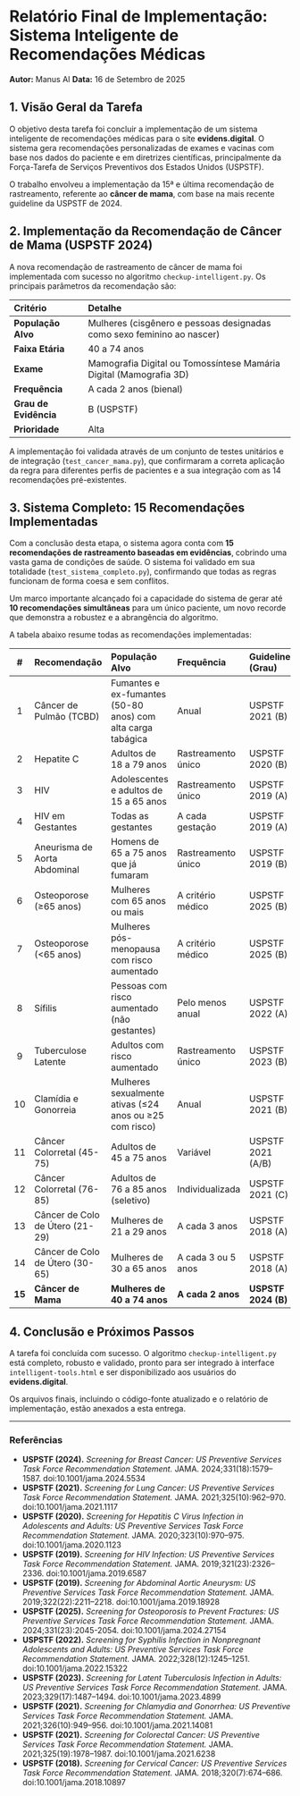 # Relatório Final de Implementação: Sistema Inteligente de Recomendações Médicas

**Autor:** Manus AI
**Data:** 16 de Setembro de 2025

## 1. Visão Geral da Tarefa

O objetivo desta tarefa foi concluir a implementação de um sistema inteligente de recomendações médicas para o site **evidens.digital**. O sistema gera recomendações personalizadas de exames e vacinas com base nos dados do paciente e em diretrizes científicas, principalmente da Força-Tarefa de Serviços Preventivos dos Estados Unidos (USPSTF).

O trabalho envolveu a implementação da 15ª e última recomendação de rastreamento, referente ao **câncer de mama**, com base na mais recente guideline da USPSTF de 2024.

## 2. Implementação da Recomendação de Câncer de Mama (USPSTF 2024)

A nova recomendação de rastreamento de câncer de mama foi implementada com sucesso no algoritmo `checkup-intelligent.py`. Os principais parâmetros da recomendação são:

| Critério | Detalhe |
| :--- | :--- |
| **População Alvo** | Mulheres (cisgênero e pessoas designadas como sexo feminino ao nascer) |
| **Faixa Etária** | 40 a 74 anos |
| **Exame** | Mamografia Digital ou Tomossíntese Mamária Digital (Mamografia 3D) |
| **Frequência** | A cada 2 anos (bienal) |
| **Grau de Evidência** | B (USPSTF) |
| **Prioridade** | Alta |

A implementação foi validada através de um conjunto de testes unitários e de integração (`test_cancer_mama.py`), que confirmaram a correta aplicação da regra para diferentes perfis de pacientes e a sua integração com as 14 recomendações pré-existentes.

## 3. Sistema Completo: 15 Recomendações Implementadas

Com a conclusão desta etapa, o sistema agora conta com **15 recomendações de rastreamento baseadas em evidências**, cobrindo uma vasta gama de condições de saúde. O sistema foi validado em sua totalidade (`test_sistema_completo.py`), confirmando que todas as regras funcionam de forma coesa e sem conflitos.

Um marco importante alcançado foi a capacidade do sistema de gerar até **10 recomendações simultâneas** para um único paciente, um novo recorde que demonstra a robustez e a abrangência do algoritmo.

A tabela abaixo resume todas as recomendações implementadas:

| # | Recomendação | População Alvo | Frequência | Guideline (Grau) |
| :-: | :--- | :--- | :--- | :--- |
| 1 | Câncer de Pulmão (TCBD) | Fumantes e ex-fumantes (50-80 anos) com alta carga tabágica | Anual | USPSTF 2021 (B) |
| 2 | Hepatite C | Adultos de 18 a 79 anos | Rastreamento único | USPSTF 2020 (B) |
| 3 | HIV | Adolescentes e adultos de 15 a 65 anos | Rastreamento único | USPSTF 2019 (A) |
| 4 | HIV em Gestantes | Todas as gestantes | A cada gestação | USPSTF 2019 (A) |
| 5 | Aneurisma de Aorta Abdominal | Homens de 65 a 75 anos que já fumaram | Rastreamento único | USPSTF 2019 (B) |
| 6 | Osteoporose (≥65 anos) | Mulheres com 65 anos ou mais | A critério médico | USPSTF 2025 (B) |
| 7 | Osteoporose (<65 anos) | Mulheres pós-menopausa com risco aumentado | A critério médico | USPSTF 2025 (B) |
| 8 | Sífilis | Pessoas com risco aumentado (não gestantes) | Pelo menos anual | USPSTF 2022 (A) |
| 9 | Tuberculose Latente | Adultos com risco aumentado | Rastreamento único | USPSTF 2023 (B) |
| 10 | Clamídia e Gonorreia | Mulheres sexualmente ativas (≤24 anos ou ≥25 com risco) | Anual | USPSTF 2021 (B) |
| 11 | Câncer Colorretal (45-75) | Adultos de 45 a 75 anos | Variável | USPSTF 2021 (A/B) |
| 12 | Câncer Colorretal (76-85) | Adultos de 76 a 85 anos (seletivo) | Individualizada | USPSTF 2021 (C) |
| 13 | Câncer de Colo de Útero (21-29) | Mulheres de 21 a 29 anos | A cada 3 anos | USPSTF 2018 (A) |
| 14 | Câncer de Colo de Útero (30-65) | Mulheres de 30 a 65 anos | A cada 3 ou 5 anos | USPSTF 2018 (A) |
| **15** | **Câncer de Mama** | **Mulheres de 40 a 74 anos** | **A cada 2 anos** | **USPSTF 2024 (B)** |

## 4. Conclusão e Próximos Passos

A tarefa foi concluída com sucesso. O algoritmo `checkup-intelligent.py` está completo, robusto e validado, pronto para ser integrado à interface `intelligent-tools.html` e ser disponibilizado aos usuários do **evidens.digital**.

Os arquivos finais, incluindo o código-fonte atualizado e o relatório de implementação, estão anexados a esta entrega.

---

### Referências

- **USPSTF (2024).** *Screening for Breast Cancer: US Preventive Services Task Force Recommendation Statement.* JAMA. 2024;331(18):1579–1587. doi:10.1001/jama.2024.5534
- **USPSTF (2021).** *Screening for Lung Cancer: US Preventive Services Task Force Recommendation Statement.* JAMA. 2021;325(10):962–970. doi:10.1001/jama.2021.1117
- **USPSTF (2020).** *Screening for Hepatitis C Virus Infection in Adolescents and Adults: US Preventive Services Task Force Recommendation Statement.* JAMA. 2020;323(10):970–975. doi:10.1001/jama.2020.1123
- **USPSTF (2019).** *Screening for HIV Infection: US Preventive Services Task Force Recommendation Statement.* JAMA. 2019;321(23):2326–2336. doi:10.1001/jama.2019.6587
- **USPSTF (2019).** *Screening for Abdominal Aortic Aneurysm: US Preventive Services Task Force Recommendation Statement.* JAMA. 2019;322(22):2211–2218. doi:10.1001/jama.2019.18928
- **USPSTF (2025).** *Screening for Osteoporosis to Prevent Fractures: US Preventive Services Task Force Recommendation Statement.* JAMA. 2024;331(23):2045-2054. doi:10.1001/jama.2024.27154
- **USPSTF (2022).** *Screening for Syphilis Infection in Nonpregnant Adolescents and Adults: US Preventive Services Task Force Recommendation Statement.* JAMA. 2022;328(12):1245–1251. doi:10.1001/jama.2022.15322
- **USPSTF (2023).** *Screening for Latent Tuberculosis Infection in Adults: US Preventive Services Task Force Recommendation Statement.* JAMA. 2023;329(17):1487–1494. doi:10.1001/jama.2023.4899
- **USPSTF (2021).** *Screening for Chlamydia and Gonorrhea: US Preventive Services Task Force Recommendation Statement.* JAMA. 2021;326(10):949–956. doi:10.1001/jama.2021.14081
- **USPSTF (2021).** *Screening for Colorectal Cancer: US Preventive Services Task Force Recommendation Statement.* JAMA. 2021;325(19):1978–1987. doi:10.1001/jama.2021.6238
- **USPSTF (2018).** *Screening for Cervical Cancer: US Preventive Services Task Force Recommendation Statement.* JAMA. 2018;320(7):674–686. doi:10.1001/jama.2018.10897

